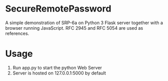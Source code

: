 # SecureRemotePassword

A simple demonstration of SRP-6a on Python 3 Flask server together with a browser running JavaScript. RFC 2945 and RFC 5054 are used as references.

# Usage
1. Run app.py to start the python Web Server
2. Server is hosted on 127.0.0.1:5000 by default
